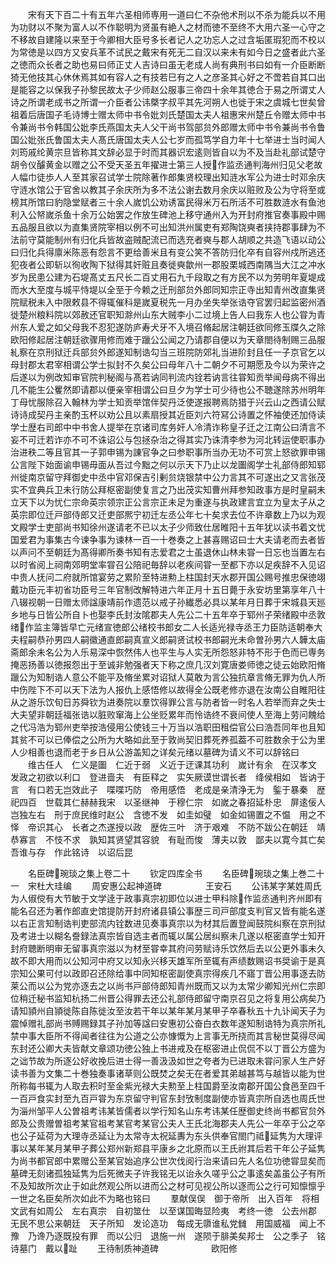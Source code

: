 <!-- { "loadSidebar": true } -->
　　宋有天下百二十有五年六圣相师専用一道曰仁不杂他术刑以不杀为能兵以不用为功财以不聚为富人以不作聪明为贤虽有絶人之材而徳不至终不大用六圣一心守之不移故自建隆以来至于今卿相大臣号多长者记人之功忘人之过含垢匿瑕犯而不校以为常徳是以四方又安兵革不试民之戴宋有死无二自汉以来未有如今日之盛者此六圣之徳而众长者之助也易曰师正丈人吉诗曰虽无老成人尚有典刑书曰如有一介臣断断猗无他技其心休休焉其如有容人之有技若巳有之人之彦圣其心好之不啻若自其口出是能容之以保我子孙黎民故太子少师赵公服事三帝四十余年其徳合于易之所谓丈人诗之所谓老成书之所谓一介臣者公讳槩字叔平其先河朔人也徙于宋之虞城七世矣曾祖着后唐国子毛诗博士赠太师中书令妣刘氏楚国太夫人祖惠宋州楚丘令赠太师中书令兼尚书令韩国公妣李氏燕国太夫人父干尚书驾部贠外郎赠太师中书令兼尚书令鲁国公妣张氏鲁国太夫人髙氏唐国太夫人公七岁而孤笃学自力年十七举进士当时闻人刘筠戚纶黄宗旦皆称其文辞必显于时而其器识宏逺则皆自以为不及当赴礼部试楚守胡令仪醵黄金以赠之公不受天圣五年擢进士第三人授作监丞通判海州归见父老故人幅巾徒歩人人至其家召试学士院除著作郎集贤校理出知涟水军公为进士时邓余庆守涟水馆公于官舍以教其子余庆所为多不法公谢去数月余庆以赃败及公为守将至或榜其所馆曰豹隐堂赋者三十余人嵗饥公劝诱富民得米万石所活不可胜数涟水有鱼池利入公帑嵗杀鱼十余万公始罢之作放生碑池上移守通州入为开封府推官奏事殿中赐五品服且欲以为直集贤院宰相以例不可出知洪州属吏有郑陶饶奭者挟持郡事肆为不法前守莫能制州有归化兵皆故盗贼配流已而选充者奭与郡人胡顺之共造飞语以动公曰归化兵得廪米陈恶有怨言不更给善米且有变公笑不答防归化卒有自容州戍所逃还犯夜者公即斩以徇收陶下狱得其奸赃且奏徙奭歙州一郡股栗城西南隅当大江之冲水岁为民患公建为石堤髙丈五尺长二百丈用石九千段取之有方民不以为劳明年夏堤成而水大至度与城平恃堤以全至于今赖之迁刑部贠外郎同知宗正寺出知青州改直集贤院赋税未入中限敕县不得辄催科是嵗夏税先一月办坐失举张诰夺官罢归起监密州酒徙楚州粮料院以郊赦还官职知滁州山东大贼李小二过境上告人曰我东人也公甞为青州东人爱之如父母我不忍犯遂防庐寿犬牙不入境召脩起居注朝廷欲同修玉牒久之除欧阳修起居注朝廷欲骤用修而难于躐公公闻之乃请郡自便以为天章閤待制赐三品服糺察在京刑狱迁兵部贠外郎遂知制诰勾当三班院防郊礼当进阶封且任一子京官乞以母封郡太君宰相谓公学士拟封不久矣公曰母年八十二朝夕不可期愿及今以为荣许之后遂以为例改知审官院判秘阁与髙若讷同判流内铨若讷言往甞知贡举闻母病不得出几不能生公矍然即请郡以便亲宰相谓公曰旦夕为学士可少待也公不聴遂除苏州明年丁母忧服除召入翰林为学士知贡举馆伴契丹泛使遂报聘焉防猎于兴云山之西请公赋诗诗成契丹主亲酌玉杯以劝公且以素扇授其近臣刘六符冩公诗置之怀袖使还加侍读学士歴右司郎中中书舍人提举在京诸司库务奸人冷清诈称皇子迁之江南公曰清言不妄不可迁若诈亦不可不诛诏公与包拯杂治之得其实乃诛清李参为河北转运使职事办治进秩二等且官其一子郭申锡为諌官争之曰参职事所当办无功不可赏上怒欲罪申锡公言陛下始面谕申锡毋面从吾过今黜之何以示天下乃止以龙圗阁学士礼部侍郎知郓州徙南京留守拜御史中丞中官邓保吉引剰贠烧银禁中公力言其不可遂出之又言张茂实不宜典兵卫未行防公拜枢密副使复言之乃出茂实知曹州拜参知政事方是时皇嗣未立天下以为忧仁宗命英宗领宗正公言宗正未足为重遂与执政建言宜立为皇太子从之英宗即位迁戸部侍郎又迁吏部熈宁初迁左丞公年七十矣求去位不许章数上乃以为观文殿学士吏部尚书知徐州遂请老不已以太子少师致仕居睢阳十五年犹以读书着文忧国爱君为事集古今谏争事为谏林一百一十巻奏之上甚喜赐诏曰士大夫请老而去者皆以声问不至朝廷为髙得卿所奏书知有志爱君之士虽退休山林未甞一日忘也当置左右以时省阅上祠南郊明堂率甞召公陪祀毎辞以老疾间甞一至都下亦以足疾辞不入见诏中贵人抚问二府就所馆宴劳之累阶至特进勲上柱国封天水郡开国公赐号推忠保徳翊戴功臣元丰初省功臣号三年官制改解特进六年正月十五日薨于永安坊里第享年八十八辍视朝一日赠太师諡康靖前作遗范以戒子孙纎悉必具以某年月日葬于宋城县天廵乡地与日皆公所自卜也娶李氏封汝隂郡夫人先公二十五年卒于郓州子荣绪殿中丞敦绪作监主簿皆早亡元绪宣徳郎公绪校书郎女二人长适光禄寺丞王力臣防适朝奉大夫程嗣恭孙男四人嗣徽通直郎嗣真宣义郎嗣贤试校书郎嗣光未命曽孙男六人韡太庙斋郎余未名公为人乐易深中恢然伟人也平生与人实无所怨怒非特不形于色而已専务掩恶扬善以徳报怨出于至诚非勉强者天下称之庶几汉刘寛唐娄师徳之徒云始欧阳脩躐公为知制诰人意公不能平及脩坐累对诏狱人莫敢为言公独抗章言脩无罪为仇人所中伤陛下不可以天下法为人报仇上感悟修以故得全公既老修亦退在汝南公自睢阳往从之游乐饮旬日苏舜钦为进奏院以羣饮得罪公言与防者皆一时名人若举而弃之失士大夫望非朝廷福张诰以脏败窜海上公坐贬累年而怜诰终不衰间使人至海上劳问餽给之代冯浩为郓州吏举按浩侵用公使钱三十万当以浩职田租偿官公曰浩吾同年也且知其贫不可以已俸偿之公所为大略如此至于敦尚契旧葬死养孤葢不可胜数余于公为里人少相善也退而老于乡日从公游盖知之详矣元绪以墓碑为请义不可以辞铭曰
　　维古任人　仁义是圗　仁近于弱　义近于迂课其功利　嵗计有余　在汉孝文　发政之初欲以利口　登进啬夫　有臣释之　实矢厥谟世谓长者　绛侯相如　皆讷于言　有口若无岂效此子　喋喋巧防　帝用感悟　老成是亲清浄无为　鍳于暴秦　歴祀四百　世载其仁赫赫我宋　以圣继神　于穆仁宗　如嵗之春招延朴忠　屏逺佞人　岂独左右　刑于庶民维时赵公　含徳不发　如圭如璧　如金如锡置之不愠　用之不怿　帝识其心　长者之杰遂授以政　歴佐三叶　济于艰难　不防不跋公在朝廷　靖恭寡言　不忮不求　孰知其贤望其容貌　有耻而悛　薄夫以敦　鄙夫以寛今其亡矣　吾谁与存　作此铭诗　以诏后昆


　　名臣碑琬琰之集上卷二十
　　钦定四库全书
　　名臣碑琬琰之集上巻二十一　宋杜大珪编
　　周安惠公起神道碑　　　　　王安石
　　公讳某字某姓周氏为人俶傥有大节敏于文学逹于政事真宗初即位以进士甲科除作监丞通判齐州即有能名召还为著作郎直史馆提防开封府诸县镇公事歴三司戸部度支判官又皆有能名遂以右正言知制诰判吏部流内铨数进见奏事真宗以为材其后置登闻鼓院纠察在京刑狱及考进士以糊名誊録法真宗皆自选主者而辄以属公居纠察未几遂以枢密直学士知开封府聴断明审无留事真宗滋以为材至甞幸其府问劳赋诗乐饮然后去以公更外事未久故不即大用而以公知河中府又以知永兴移天雄军所至辄有声绩数赐诏书奨谕于是真宗知公果可付以政即召还除给事中同知枢密副使真宗得疾几不寤丁晋公用事逐去防莱公而以公为党亦逐去之以尚书戸部侍郎知青州既而又以为太常少卿知光州仁宗即位稍迁秘书监知杭扬二州晋公得罪去还公礼部侍郎留守南京召见之将复用公病矣乃请知頴州自頴徙陈自陈徙汝至汝若干年以某年某月某甲子卒春秋五十九讣闻天子为震悼赠礼部尚书赙赐録其子孙加等諡曰安惠初公奋白衣数年遂知制诰特为真宗所礼禁中事大臣所不得闻者往往为公道之公亦慷慨为上言事无所挠而其言秘世莫得尽闻东封还公卿大夫皆献文章颂功徳公独上书进戒及在枢密进止侃侃不以丁晋公方盛为之诎节故为所逐公好收挽后进士得一善汲汲如世之夸者为已进取未甞问家人生产好读书善为文集二十巻独奏事诸草则公既焚之矣无在者爱其弟越甚笃与越皆以能为世所称每书辄为人取去积时至金紫光禄大夫勲至上柱国爵至汝南郡开国公食邑至四千一百戸食实封至九百戸甞为东京留守判官东封攷制度副使亦皆真宗所自选也周氏世为淄州邹平人公曽祖考讳某皆儒者以学行知名山东考讳某任歴御史终尚书都官贠外郎及公贵赠曽祖考某官祖考某官考某官公夫人王氏北海郡夫人先公一年卒于公之卒也公子延荷为大理寺丞延让为太常寺太祝延夀为东头供奉官閤门祗延隽为大理评事以某年某月某甲子葬公郑州新郑县平康乡之北原而以王氏祔其后若干年公子延隽为尚书都官郎中累赠公至某官始追序公世次伐阅行治来请曰先人名位功徳甞显矣而墓碑无刻诸孤独延隽为后死微夫子许我铭无以诒永久嗟乎公之事逺矣盖虽公子有所不及知故所次止于如此然观公所以进而公之材可见视公所以逐而公之行可知懔懔乎一世之名臣矣所次如此不为略也铭曰
　　羣献俣俣　御于帝所　出入百年　将相文武有如周公　左右真宗　自初筮仕　以至谋国晦显险夷　考终一徳　公去州郡　无民不思公来朝廷　天子所知　发论造功　每成无隳谁私党雠　用国威福　闻上不豫　乃谗乃逐既投有罪　而以公归　退施一州　遂陨于腓美矣邦士　公之季子　铭诗墓门　戴以趾
　　王待制质神道碑　　　　　　欧阳修
